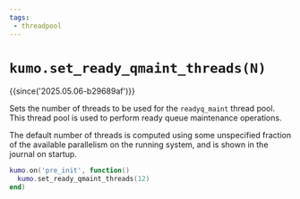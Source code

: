 ```yaml
---
tags:
 - threadpool
---
```


# `kumo.set_ready_qmaint_threads(N)`

{{since('2025.05.06-b29689af')}}

Sets the number of threads to be used for the `readyq_maint` thread pool.
This thread pool is used to perform ready queue maintenance operations.

The default number of threads is computed using some unspecified fraction of
the available parallelism on the running system, and is shown in the journal on
startup.


```lua
kumo.on('pre_init', function()
  kumo.set_ready_qmaint_threads(12)
end)
```

